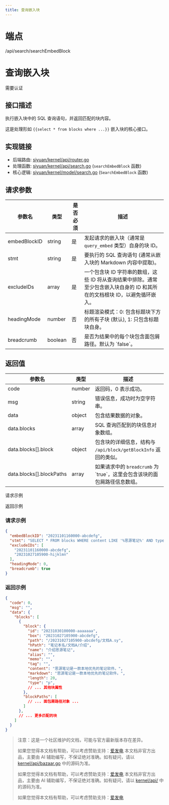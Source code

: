 ```yaml
---
title: 查询嵌入块
---
```

# 端点

/api/search/searchEmbedBlock

# 查询嵌入块

需要认证

## 接口描述

执行嵌入块中的 SQL 查询语句，并返回匹配的块内容。

这是处理形如 `{{select * from blocks where ...}}` 嵌入块的核心接口。

## 实现链接

-   后端路由: [siyuan/kernel/api/router.go](https://github.com/siyuan-note/siyuan/blob/master/kernel/api/router.go)
-   处理函数: [siyuan/kernel/api/search.go](https://github.com/siyuan-note/siyuan/blob/master/kernel/api/search.go) (`searchEmbedBlock` 函数)
-   核心逻辑: [siyuan/kernel/model/search.go](https://github.com/siyuan-note/siyuan/blob/master/kernel/model/search.go) (`SearchEmbedBlock` 函数)

## 请求参数

| 参数名 | 类型 | 是否必须 | 描述 |
| --- | --- | --- | --- |
| embedBlockID | string | 是 | 发起请求的嵌入块（通常是 `query_embed` 类型）自身的块 ID。 |
| stmt | string | 是 | 要执行的 SQL 查询语句 (通常从嵌入块的 Markdown 内容中提取)。 |
| excludeIDs | array | 是 | 一个包含块 ID 字符串的数组，这些 ID 将从查询结果中排除。通常至少包含嵌入块自身的 ID 和其所在的文档根块 ID，以避免循环嵌入。 |
| headingMode | number | 否 | 标题渲染模式：0: 包含标题块下方的所有子块 (默认), 1: 只包含标题块自身。 |
| breadcrumb | boolean | 否 | 是否为结果中的每个块包含面包屑路径。默认为 \`false\`。 |

## 返回值

| 参数名 | 类型 | 描述 |
| --- | --- | --- |
| code | number | 返回码，0 表示成功。 |
| msg | string | 错误信息，成功时为空字符串。 |
| data | object | 包含结果数据的对象。 |
| data.blocks | array | SQL 查询匹配到的块信息对象数组。 |
| data.blocks\[\].block | object | 包含块的详细信息，结构与 `/api/block/getBlockInfo` 返回的类似。 |
| data.blocks\[\].blockPaths | array | 如果请求中的 `breadcrumb` 为 \`true\`，这里会包含该块的面包屑路径信息数组。 |

请求示例

返回示例

### 请求示例

```json
{
  "embedBlockID": "20231101160000-abcdefg",
  "stmt": "SELECT * FROM blocks WHERE content LIKE '%思源笔记%' AND type = 'p' ORDER BY updated DESC LIMIT 10",
  "excludeIDs": [
    "20231101160000-abcdefg",
    "20231027105900-hijklmn" 
  ],
  "headingMode": 0,
  "breadcrumb": true
}
```

### 返回示例

```json
{
  "code": 0,
  "msg": "",
  "data": {
    "blocks": [
      {
        "block": {
          "id": "20231030100000-aaaaaaa",
          "box": "20231027105900-abcdefg",
          "path": "/20231027105900-abcdefg/文档A.sy",
          "hPath": "笔记本名/文档A/介绍", 
          "name": "介绍思源笔记",
          "alias": "",
          "memo": "",
          "tag": "",
          "content": "思源笔记是一款本地优先的笔记软件。",
          "markdown": "思源笔记是一款本地优先的笔记软件。",
          "length": 20,
          "type": "p",
          // ... 其他块属性
        },
        "blockPaths": [
          // ... 面包屑路径对象 ...
        ]
      },
      // ... 更多匹配的块
    ]
  }
}
```

> 注意：这是一个社区维护的文档，可能与官方最新版本存在差异。
> 
> 如果您觉得本文档有帮助，可以考虑赞助支持：[爱发电](https://afdian.com/a/leolee9086?tab=feed)
> 本文档非官方出品，主要由 AI 辅助编写，不保证绝对准确。如有疑问，请以 [kernel/api/bazaar.go](https://github.com/siyuan-note/siyuan/blob/master/kernel/api/bazaar.go) 中的源码为准。
> 
> 如果您觉得本文档有帮助，可以考虑赞助支持：[爱发电](https://afdian.com/a/leolee9086?tab=feed)
> 本文档非官方出品，主要由 AI 辅助编写，不保证绝对准确。如有疑问，请以 [kernel/api/](https://github.com/siyuan-note/siyuan/blob/master/kernel/api/) 中的源码为准。
> 
> 如果您觉得本文档有帮助，可以考虑赞助支持：[爱发电](https://afdian.com/a/leolee9086?tab=feed)
